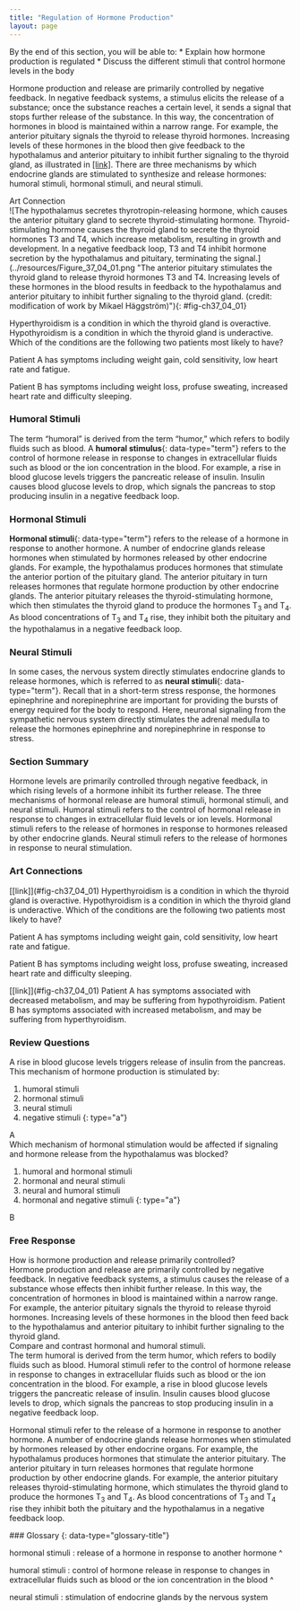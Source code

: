 ```yaml
---
title: "Regulation of Hormone Production"
layout: page
---
```



<div data-type="abstract" markdown="1">
By the end of this section, you will be able to:
* Explain how hormone production is regulated
* Discuss the different stimuli that control hormone levels in the body

</div>

Hormone production and release are primarily controlled by negative feedback. In negative feedback systems, a stimulus elicits the release of a substance; once the substance reaches a certain level, it sends a signal that stops further release of the substance. In this way, the concentration of hormones in blood is maintained within a narrow range. For example, the anterior pituitary signals the thyroid to release thyroid hormones. Increasing levels of these hormones in the blood then give feedback to the hypothalamus and anterior pituitary to inhibit further signaling to the thyroid gland, as illustrated in [\[link\]](#fig-ch37_04_01). There are three mechanisms by which endocrine glands are stimulated to synthesize and release hormones: humoral stimuli, hormonal stimuli, and neural stimuli.

<div data-type="note" data-has-label="true" class="art-connection" data-label="" markdown="1">
<div data-type="title">
Art Connection
</div>
![The hypothalamus secretes thyrotropin-releasing hormone, which causes the anterior pituitary gland to secrete thyroid-stimulating hormone. Thyroid-stimulating hormone causes the thyroid gland to secrete the thyroid hormones T3 and T4, which increase metabolism, resulting in growth and development. In a negative feedback loop, T3 and T4 inhibit hormone secretion by the hypothalamus and pituitary, terminating the signal.](../resources/Figure_37_04_01.png "The anterior pituitary stimulates the thyroid gland to release thyroid hormones T3 and T4. Increasing levels of these hormones in the blood results in feedback to the hypothalamus and anterior pituitary to inhibit further signaling to the thyroid gland. (credit: modification of work by Mikael H&#xE4;ggstr&#xF6;m)"){: #fig-ch37_04_01}


Hyperthyroidism is a condition in which the thyroid gland is overactive. Hypothyroidism is a condition in which the thyroid gland is underactive. Which of the conditions are the following two patients most likely to have?

Patient A has symptoms including weight gain, cold sensitivity, low heart rate and fatigue.

Patient B has symptoms including weight loss, profuse sweating, increased heart rate and difficulty sleeping.

<!--<para><link target-id="fig-ch37_04_01" document=""/>Patient A has symptoms associated with decreased metabolism, and may be suffering from hypothyroidism. Patient B has symptoms associated with increased metabolism, and may be suffering from hyperthyroidism.</para>-->

</div>

### Humoral Stimuli

The term “humoral” is derived from the term “humor,” which refers to bodily fluids such as blood. A **humoral stimulus**{: data-type="term"} refers to the control of hormone release in response to changes in extracellular fluids such as blood or the ion concentration in the blood. For example, a rise in blood glucose levels triggers the pancreatic release of insulin. Insulin causes blood glucose levels to drop, which signals the pancreas to stop producing insulin in a negative feedback loop.

### Hormonal Stimuli

**Hormonal stimuli**{: data-type="term"} refers to the release of a hormone in response to another hormone. A number of endocrine glands release hormones when stimulated by hormones released by other endocrine glands. For example, the hypothalamus produces hormones that stimulate the anterior portion of the pituitary gland. The anterior pituitary in turn releases hormones that regulate hormone production by other endocrine glands. The anterior pituitary releases the thyroid-stimulating hormone, which then stimulates the thyroid gland to produce the hormones T<sub>3</sub> and T<sub>4</sub>. As blood concentrations of T<sub>3</sub> and T<sub>4</sub> rise, they inhibit both the pituitary and the hypothalamus in a negative feedback loop.

### Neural Stimuli

In some cases, the nervous system directly stimulates endocrine glands to release hormones, which is referred to as **neural stimuli**{: data-type="term"}. Recall that in a short-term stress response, the hormones epinephrine and norepinephrine are important for providing the bursts of energy required for the body to respond. Here, neuronal signaling from the sympathetic nervous system directly stimulates the adrenal medulla to release the hormones epinephrine and norepinephrine in response to stress.

### Section Summary

Hormone levels are primarily controlled through negative feedback, in which rising levels of a hormone inhibit its further release. The three mechanisms of hormonal release are humoral stimuli, hormonal stimuli, and neural stimuli. Humoral stimuli refers to the control of hormonal release in response to changes in extracellular fluid levels or ion levels. Hormonal stimuli refers to the release of hormones in response to hormones released by other endocrine glands. Neural stimuli refers to the release of hormones in response to neural stimulation.

### Art Connections

<div data-type="exercise">
<div data-type="problem" markdown="1">
[[link]](#fig-ch37_04_01) Hyperthyroidism is a condition in which the thyroid gland is overactive. Hypothyroidism is a condition in which the thyroid gland is underactive. Which of the conditions are the following two patients most likely to have?

Patient A has symptoms including weight gain, cold sensitivity, low heart rate and fatigue.

Patient B has symptoms including weight loss, profuse sweating, increased heart rate and difficulty sleeping.

</div>
<div data-type="solution" markdown="1">
[[link]](#fig-ch37_04_01) Patient A has symptoms associated with decreased metabolism, and may be suffering from hypothyroidism. Patient B has symptoms associated with increased metabolism, and may be suffering from hyperthyroidism.

</div>
</div>

### Review Questions

<div data-type="exercise">
<div data-type="problem" markdown="1">
A rise in blood glucose levels triggers release of insulin from the pancreas. This mechanism of hormone production is stimulated by:

1.  humoral stimuli
2.  hormonal stimuli
3.  neural stimuli
4.  negative stimuli
{: type="a"}

</div>
<div data-type="solution" markdown="1">
A

</div>
</div>

<div data-type="exercise">
<div data-type="problem" markdown="1">
Which mechanism of hormonal stimulation would be affected if signaling and hormone release from the hypothalamus was blocked?

1.  humoral and hormonal stimuli
2.  hormonal and neural stimuli
3.  neural and humoral stimuli
4.  hormonal and negative stimuli
{: type="a"}

</div>
<div data-type="solution" markdown="1">
B

</div>
</div>

### Free Response

<div data-type="exercise">
<div data-type="problem" markdown="1">
How is hormone production and release primarily controlled?

</div>
<div data-type="solution" markdown="1">
Hormone production and release are primarily controlled by negative feedback. In negative feedback systems, a stimulus causes the release of a substance whose effects then inhibit further release. In this way, the concentration of hormones in blood is maintained within a narrow range. For example, the anterior pituitary signals the thyroid to release thyroid hormones. Increasing levels of these hormones in the blood then feed back to the hypothalamus and anterior pituitary to inhibit further signaling to the thyroid gland.

</div>
</div>

<div data-type="exercise">
<div data-type="problem" markdown="1">
Compare and contrast hormonal and humoral stimuli.

</div>
<div data-type="solution" markdown="1">
The term humoral is derived from the term humor, which refers to bodily fluids such as blood. Humoral stimuli refer to the control of hormone release in response to changes in extracellular fluids such as blood or the ion concentration in the blood. For example, a rise in blood glucose levels triggers the pancreatic release of insulin. Insulin causes blood glucose levels to drop, which signals the pancreas to stop producing insulin in a negative feedback loop.

Hormonal stimuli refer to the release of a hormone in response to another hormone. A number of endocrine glands release hormones when stimulated by hormones released by other endocrine organs. For example, the hypothalamus produces hormones that stimulate the anterior pituitary. The anterior pituitary in turn releases hormones that regulate hormone production by other endocrine glands. For example, the anterior pituitary releases thyroid-stimulating hormone, which stimulates the thyroid gland to produce the hormones T<sub>3</sub> and T<sub>4</sub>. As blood concentrations of T<sub>3</sub> and T<sub>4</sub> rise they inhibit both the pituitary and the hypothalamus in a negative feedback loop.

</div>
</div>

<div data-type="glossary" markdown="1">
### Glossary
{: data-type="glossary-title"}

hormonal stimuli
: release of a hormone in response to another hormone
^

humoral stimuli
: control of hormone release in response to changes in extracellular fluids such as blood or the ion concentration in the blood
^

neural stimuli
: stimulation of endocrine glands by the nervous system

</div>

